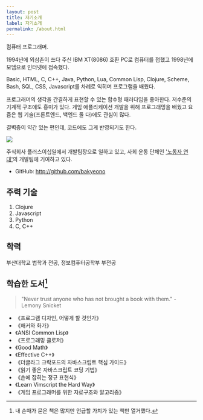 ```yaml
---
layout: post
title: 자기소개
label: 자기소개
permalink: /about.html
---
```


컴퓨터 프로그래머.

1994년에 외삼촌이 쓰다 주신 IBM XT(8086) 호환 PC로 컴퓨터를 접했고 1998년에 모뎀으로 인터넷에 접속했다.

Basic, HTML, C, C++, Java, Python, Lua, Common Lisp, Clojure, Scheme, Bash, SQL, CSS, Javascript를 차례로 익히며 프로그램을 배웠다.

프로그래머의 생각을 간결하게 표현할 수 있는 함수형 패러다임을 좋아한다. 저수준의 기계적 구조에도 흥미가 있다. 게임 애플리케이션 개발을 위해 프로그래밍을 배웠고 요즘은 웹 기술(프론트엔드, 백엔드 둘 다)에도 관심이 많다.

결벽증이 약간 있는 편인데, 코드에도 그게 반영되기도 한다.

![](http://bakyeono.net/img/bakyeono-working.jpg)

주식회사 플러스이십일에서 개발팀장으로 일하고 있고, 사회 운동 단체인 ['노동자 연대'](http://wspaper.org)의 개발팀에 기여하고 있다.

* GitHub: <http://github.com/bakyeono>


## 주력 기술

1. Clojure
2. Javascript
3. Python
4. C, C++


## 학력

부산대학교 법학과 전공, 정보컴퓨터공학부 부전공


## 학습한 도서[^1]

> "Never trust anyone who has not brought a book with them." - Lemony Snicket

* 《프로그램 디자인, 어떻게 할 것인가》
* 《해커와 화가》
* 《ANSI Common Lisp》
* 《프로그래밍 클로저》
* 《Good Math》
* 《Effective C++》
* 《더글라그 크락포드의 자바스크립트 핵심 가이드》
* 《읽기 좋은 자바스크립트 코딩 기법》
* 《손에 잡히는 정규 표현식》
* 《Learn Vimscript the Hard Way》
* 《게임 프로그래머를 위한 자료구조와 알고리즘》


[^1]: 내 손때가 묻은 책은 많지만 언급할 가치가 있는 책만 열거했다.


